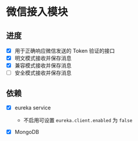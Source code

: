 # 微信接入模块

## 进度

- [x] 用于正确响应微信发送的 Token 验证的接口
- [x] 明文模式接收并保存消息
- [x] 兼容模式接收并保存消息
- [ ] 安全模式接收并保存消息

## 依赖

- [x] eureka service
    - 不启用可设置 `eureka.client.enabled` 为 `false`
- [x] MongoDB

